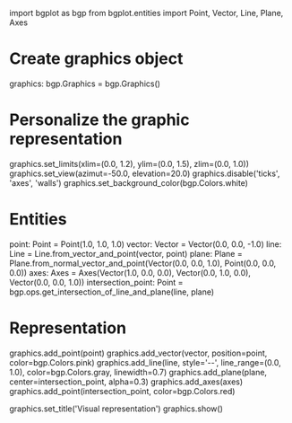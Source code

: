 import bgplot as bgp
from bgplot.entities import Point, Vector, Line, Plane, Axes

# Create graphics object
graphics: bgp.Graphics = bgp.Graphics()

# Personalize the graphic representation
graphics.set_limits(xlim=(0.0, 1.2),
                    ylim=(0.0, 1.5),
                    zlim=(0.0, 1.0))
graphics.set_view(azimut=-50.0, elevation=20.0)
graphics.disable('ticks', 'axes', 'walls')
graphics.set_background_color(bgp.Colors.white)

# Entities
point: Point = Point(1.0, 1.0, 1.0)
vector: Vector = Vector(0.0, 0.0, -1.0)
line: Line = Line.from_vector_and_point(vector, point)
plane: Plane = Plane.from_normal_vector_and_point(Vector(0.0, 0.0, 1.0),
                                                  Point(0.0, 0.0, 0.0))
axes: Axes = Axes(Vector(1.0, 0.0, 0.0),
                  Vector(0.0, 1.0, 0.0),
                  Vector(0.0, 0.0, 1.0))
intersection_point: Point = bgp.ops.get_intersection_of_line_and_plane(line,
                                                                       plane)

# Representation
graphics.add_point(point)
graphics.add_vector(vector, position=point, color=bgp.Colors.pink)
graphics.add_line(line, style='--', line_range=(0.0, 1.0),
                  color=bgp.Colors.gray, linewidth=0.7)
graphics.add_plane(plane, center=intersection_point, alpha=0.3)
graphics.add_axes(axes)
graphics.add_point(intersection_point, color=bgp.Colors.red)

graphics.set_title('Visual representation')
graphics.show()
